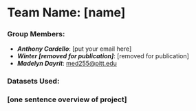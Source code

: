 <h1>Team Name: [name]</h1>

<h3>Group Members: </h3>

- ***Anthony Cardello***: [put your email here]
- ***Winter [removed for publication]***: [removed for publication]
- ***Madelyn Dayrit***: med255@pitt.edu

<h3>Datasets Used: </h3>

<h3> [one sentence overview of project] </h3>
